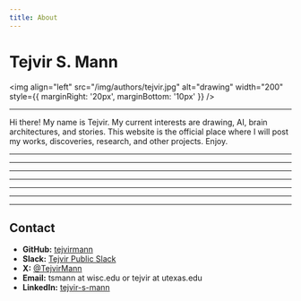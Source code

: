 ```yaml
---
title: About
---
```


# Tejvir S. Mann

<img
align="left"
src="/img/authors/tejvir.jpg"
alt="drawing"
width="200"
style={{ marginRight: '20px', marginBottom: '10px' }}
/>

---

Hi there! My name is Tejvir. My current interests are drawing, AI, brain architectures, and stories. This website is the official place where I will post my works, discoveries, research, and other projects. Enjoy.

---

---

---

---

---

---

---

## Contact

- **GitHub:** [tejvirmann](https://github.com/tejvirmann)
- **Slack:** [Tejvir Public Slack](https://tejvir.slack.com)
- **X:** [@TejvirMann](https://twitter.com/TejvirMann)
- **Email:** tsmann at wisc.edu or tejvir at utexas.edu
- **LinkedIn:** [tejvir-s-mann](https://www.linkedin.com/in/tejvir-s-mann/)
